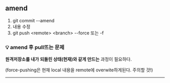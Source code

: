 ## amend

1. git commit --amend
2. 내용 수정
3. git push \<remote> \<branch> --force 또는 -f&#x20;

### :bulb: amend 후 pull뜨는 문제

**원격저장소를 내가 되돌린 상태(현재)와 같게 만드는** 과정이 필요하다.

(force-pushing은 현재 local 내용을 remote에 overwite하게된다. 주의할 것!)

---

